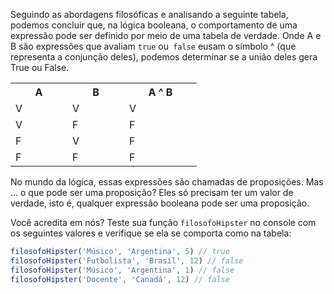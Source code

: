 Seguindo as abordagens filosóficas e analisando a seguinte tabela, podemos concluir que, na lógica booleana, o comportamento de uma expressão pode ser definido por meio de uma tabela de verdade. Onde A e B são expressões que avaliam `true` ou` false` e ​​usam o símbolo ^ (que representa a conjunção deles), podemos determinar se a união deles gera True ou False.


<table class="table table-striped table-bordered table-condensed text-center">
  <tr>
    <th class ="text-center" style="width: 75px">A</th>
    <th class ="text-center" style="width: 75px">B</th>
    <th class ="text-center" style="width: 100px">A ^ B</th>
  </tr>
  <tr>
    <td>V</td>
    <td>V</td>
    <td>V</td>
  </tr>
  <tr>
    <td>V</td>
    <td>F</td>
    <td>F</td>
  </tr>
  <tr>
    <td>F</td>
    <td>V</td>
    <td>F</td>
  </tr>
  <tr>
    <td>F</td>
    <td>F</td>
    <td>F</td>
  </tr>
</table>

No mundo da lógica, essas expressões são chamadas de proposições. Mas ... o que pode ser uma proposição?
Eles só precisam ter um valor de verdade, isto é, qualquer expressão booleana pode ser uma proposição.

Você acredita em nós? Teste sua função `filosofoHipster` no console com os seguintes valores e verifique se ela se comporta como na tabela:

```javascript
filosofoHipster('Músico', 'Argentina', 5) // true
filosofoHipster('Futbolista', 'Brasil', 12) // false
filosofoHipster('Músico', 'Argentina', 1) // false
filosofoHipster('Docente', 'Canadá', 12) // false
```